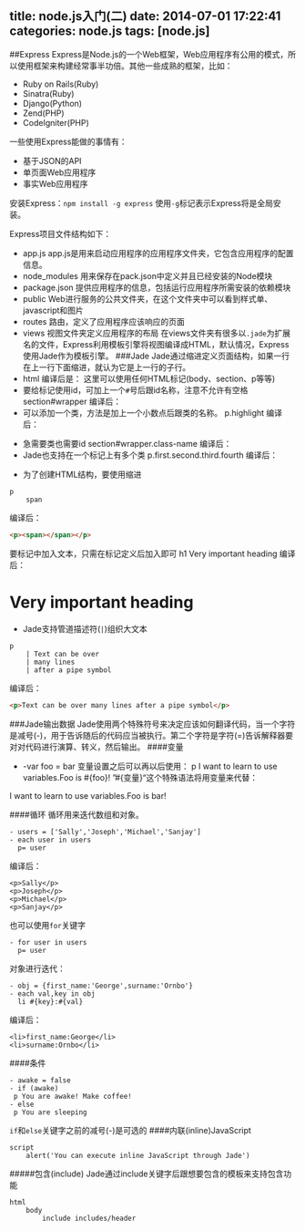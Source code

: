 title: node.js入门(二)
date: 2014-07-01 17:22:41
categories: node.js
tags: [node.js]
---
##Express
Express是Node.js的一个Web框架，Web应用程序有公用的模式，所以使用框架来构建经常事半功倍。其他一些成熟的框架，比如：
- Ruby on Rails(Ruby)
- Sinatra(Ruby)
- Django(Python)
- Zend(PHP)
- CodeIgniter(PHP)

一些使用Express能做的事情有：
- 基于JSON的API
- 单页面Web应用程序
- 事实Web应用程序

安装Express：`npm install -g express`
使用`-g`标记表示Express将是全局安装。

Express项目文件结构如下：
- app.js
app.js是用来启动应用程序的应用程序文件夹，它包含应用程序的配置信息。
- node_modules
用来保存在pack.json中定义并且已经安装的Node模块
- package.json
提供应用程序的信息，包括运行应用程序所需安装的依赖模块
- public
Web进行服务的公共文件夹，在这个文件夹中可以看到样式单、javascript和图片
- routes
路由，定义了应用程序应该响应的页面
- views
视图文件夹定义应用程序的布局
在views文件夹有很多以`.jade`为扩展名的文件，Express利用模板引擎将视图编译成HTML，默认情况，Express使用Jade作为模板引擎。
###Jade
Jade通过缩进定义页面结构，如果一行在上一行下面缩进，就认为它是上一行的子行。
- html 编译后是： <html></html>
这里可以使用任何HTML标记(body、section、p等等)
- 要给标记使用id，可加上一个`#`号后跟id名称，注意不允许有空格
section#wrapper 编译后： <section id="wrapper"></section>
- 可以添加一个类，方法是加上一个小数点后跟类的名称。
p.highlight 编译后： <p class="highlight"></p>
- 急需要类也需要id
section#wrapper.class-name 编译后： <section id="wrapper" class="class-name"></section>
- Jade也支持在一个标记上有多个类
p.first.second.third.fourth 编译后： <p class="first second third fourth">
- 为了创建HTML结构，要使用缩进
```
p
    span
```
编译后：
```html
<p><span></span></p>
```
要标记中加入文本，只需在标记定义后加入即可
h1 Very important heading 编译后： <h1>Very important heading</h1>
- Jade支持管道描述符(`|`)组织大文本
```
p
    | Text can be over
    | many lines
    | after a pipe symbol
```
编译后：
```html
<p>Text can be over many lines after a pipe symbol</p>
```
###Jade输出数据
Jade使用两个特殊符号来决定应该如何翻译代码，当一个字符是减号(-)，用于告诉随后的代码应当被执行。第二个字符是字符(=)告诉解释器要对对代码进行演算、转义，然后输出。
####变量
- -var foo = bar
变量设置之后可以再以后使用：
p I want to learn to use variables.Foo is #{foo}!
”#{变量}“这个特殊语法将用变量来代替：
<p>I want to learn to use variables.Foo is bar!</p>
####循环
循环用来迭代数组和对象。

```
- users = ['Sally','Joseph','Michael','Sanjay']
- each user in users
  p= user
```
编译后：
```
<p>Sally</p>
<p>Joseph</p>
<p>Michael</p>
<p>Sanjay</p>
```
也可以使用`for`关键字

```
- for user in users
  p= user
```

对象进行迭代：

```
- obj = {first_name:'George',surname:'Ornbo'}
- each val,key in obj
  li #{key}:#{val}
```   
编译后：
```
<li>first_name:George</li>
<li>surname:Ornbo</li>
```
####条件
```
- awake = false
- if (awake)
 p You are awake! Make coffee!
- else
 p You are sleeping
```
`if`和`else`关键字之前的减号(-)是可选的
####内联(inline)JavaScript
```
script
    alert('You can execute inline JavaScript through Jade')
```
#####包含(include)
Jade通过include关键字后跟想要包含的模板来支持包含功能
```
html
    body
        include includes/header
```
